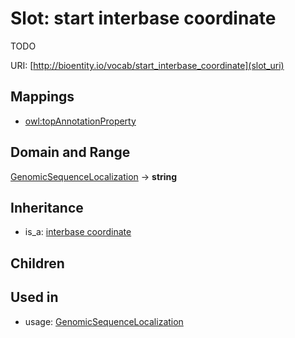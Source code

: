 # Slot: start interbase coordinate


TODO

URI: [http://bioentity.io/vocab/start_interbase_coordinate](slot_uri)
## Mappings

 * [owl:topAnnotationProperty](http://purl.obolibrary.org/obo/owl_topAnnotationProperty)
## Domain and Range

[GenomicSequenceLocalization](GenomicSequenceLocalization.md) -> **string**
## Inheritance

 *  is_a: [interbase coordinate](interbase_coordinate.md)
## Children

## Used in

 *  usage: [GenomicSequenceLocalization](GenomicSequenceLocalization.md)
